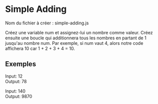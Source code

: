 # Simple Adding

Nom du fichier à créer : simple-adding.js

Créez une variable num et assignez-lui un nombre comme valeur.
Créez ensuite une boucle qui additionnera tous les nombres en partant de 1 jusqu'au nombre num.
Par exemple, si num vaut 4, alors notre code affichera 10 car 1 + 2 + 3 + 4 = 10.

## Exemples

Input: 12  
Output: 78

Input: 140  
Output: 9870

